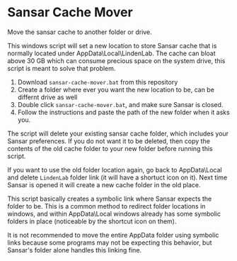# Sansar Cache Mover

Move the sansar cache to another folder or drive.

This windows script will set a new location to store Sansar cache that is normally located under AppData\Local\LindenLab. The cache can bloat above 30 GB which can consume precious space on the system drive, this script is meant to solve that problem.

1. Download `sansar-cache-mover.bat` from this repository
2. Create a folder where ever you want the new location to be, can be differnt drive as well
3. Double click `sansar-cache-mover.bat`, and make sure Sansar is closed.
4. Follow the instructions and paste the path of the new folder when it asks you.

The script will delete your existing sansar cache folder, which includes your Sansar preferences. If you do not want it to be deleted, then copy the contents of the old cache folder to your new folder before running this script.

If you want to use the old folder location again, go back to AppData\Local and delete `LindenLab` folder link (it will have a shortuct icon on it). Next time Sansar is opened it will create a new cache folder in the old place.

This script basically creates a symbolic link where Sansar expects the folder to be. This is a common method to redirect folder locations in windows, and within AppData\Local windows already has some symbolic folders in place (noticeable by the shortcut icon on them).

It is not recommended to move the entire AppData folder using symbolic links because some programs may not be expecting this behavior, but Sansar's folder alone handles this linking fine.